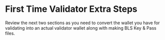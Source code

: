 # First Time Validator Extra Steps

Review the next two sections as you need to convert the wallet you have for validating into an actual validator wallet along with making BLS Key & Pass files.